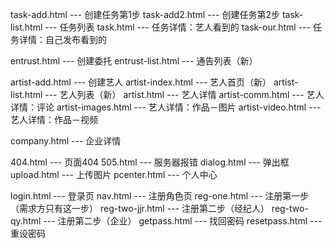 task-add.html         --- 创建任务第1步
task-add2.html        --- 创建任务第2步
task-list.html        --- 任务列表
task.html             --- 任务详情：艺人看到的
task-our.html         --- 任务详情：自己发布看到的

entrust.html          --- 创建委托
entrust-list.html     --- 通告列表（新）

artist-add.html       --- 创建艺人
artist-index.html     --- 艺人首页（新）
artist-list.html      --- 艺人列表（新）
artist.html           --- 艺人详情
artist-comm.html      --- 艺人详情：评论
artist-images.html    --- 艺人详情：作品－图片
artist-video.html     --- 艺人详情：作品－视频

company.html          --- 企业详情

404.html              --- 页面404
505.html              --- 服务器报错
dialog.html           --- 弹出框
upload.html           --- 上传图片
pcenter.html          --- 个人中心

login.html            --- 登录页
nav.html              --- 注册角色页
reg-one.html     	  --- 注册第一步（需求方只有这一步）
reg-two-jjr.html      --- 注册第二步（经纪人）
reg-two-qy.html       --- 注册第二步（企业）
getpass.html          --- 找回密码
resetpass.html        --- 重设密码



